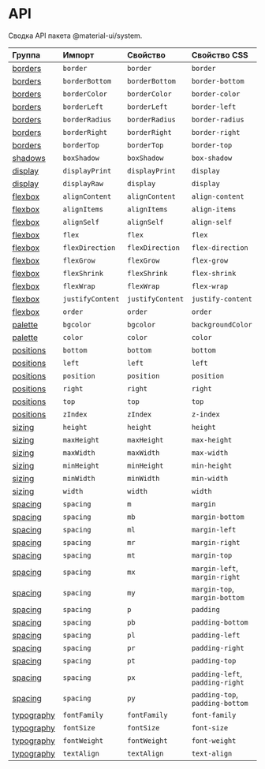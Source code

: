 # API

<p class="description">Сводка API пакета @material-ui/system.</p>

| Группа                            | Импорт           | Свойство         | Свойство CSS                    | В теме                                                                 |
|:--------------------------------- |:---------------- |:---------------- |:------------------------------- |:---------------------------------------------------------------------- |
| [borders](/system/borders/)       | `border`         | `border`         | `border`                        | `borders`                                                              |
| [borders](/system/borders/)       | `borderBottom`   | `borderBottom`   | `border-bottom`                 | `borders`                                                              |
| [borders](/system/borders/)       | `borderColor`    | `borderColor`    | `border-color`                  | [`palette`](/customization/default-theme/?expend-path=$.palette)       |
| [borders](/system/borders/)       | `borderLeft`     | `borderLeft`     | `border-left`                   | `borders`                                                              |
| [borders](/system/borders/)       | `borderRadius`   | `borderRadius`   | `border-radius`                 | [`shape`](/customization/default-theme/?expend-path=$.shape)           |
| [borders](/system/borders/)       | `borderRight`    | `borderRight`    | `border-right`                  | `borders`                                                              |
| [borders](/system/borders/)       | `borderTop`      | `borderTop`      | `border-top`                    | `borders`                                                              |
| [shadows](/system/shadows/)       | `boxShadow`      | `boxShadow`      | `box-shadow`                    | `shadows`                                                              |
| [display](/system/display/)       | `displayPrint`   | `displayPrint`   | `display`                       | none                                                                   |
| [display](/system/display/)       | `displayRaw`     | `display`        | `display`                       | none                                                                   |
| [flexbox](/system/flexbox/)       | `alignContent`   | `alignContent`   | `align-content`                 | none                                                                   |
| [flexbox](/system/flexbox/)       | `alignItems`     | `alignItems`     | `align-items`                   | none                                                                   |
| [flexbox](/system/flexbox/)       | `alignSelf`      | `alignSelf`      | `align-self`                    | none                                                                   |
| [flexbox](/system/flexbox/)       | `flex`           | `flex`           | `flex`                          | none                                                                   |
| [flexbox](/system/flexbox/)       | `flexDirection`  | `flexDirection`  | `flex-direction`                | none                                                                   |
| [flexbox](/system/flexbox/)       | `flexGrow`       | `flexGrow`       | `flex-grow`                     | none                                                                   |
| [flexbox](/system/flexbox/)       | `flexShrink`     | `flexShrink`     | `flex-shrink`                   | none                                                                   |
| [flexbox](/system/flexbox/)       | `flexWrap`       | `flexWrap`       | `flex-wrap`                     | none                                                                   |
| [flexbox](/system/flexbox/)       | `justifyContent` | `justifyContent` | `justify-content`               | none                                                                   |
| [flexbox](/system/flexbox/)       | `order`          | `order`          | `order`                         | none                                                                   |
| [palette](/system/palette/)       | `bgcolor`        | `bgcolor`        | `backgroundColor`               | [`palette`](/customization/default-theme/?expend-path=$.palette)       |
| [palette](/system/palette/)       | `color`          | `color`          | `color`                         | [`palette`](/customization/default-theme/?expend-path=$.palette)       |
| [positions](/system/positions/)   | `bottom`         | `bottom`         | `bottom`                        | none                                                                   |
| [positions](/system/positions/)   | `left`           | `left`           | `left`                          | none                                                                   |
| [positions](/system/positions/)   | `position`       | `position`       | `position`                      | none                                                                   |
| [positions](/system/positions/)   | `right`          | `right`          | `right`                         | none                                                                   |
| [positions](/system/positions/)   | `top`            | `top`            | `top`                           | none                                                                   |
| [positions](/system/positions/)   | `zIndex`         | `zIndex`         | `z-index`                       | [`zIndex`](/customization/default-theme/?expend-path=$.zIndex)         |
| [sizing](/system/sizing/)         | `height`         | `height`         | `height`                        | none                                                                   |
| [sizing](/system/sizing/)         | `maxHeight`      | `maxHeight`      | `max-height`                    | none                                                                   |
| [sizing](/system/sizing/)         | `maxWidth`       | `maxWidth`       | `max-width`                     | none                                                                   |
| [sizing](/system/sizing/)         | `minHeight`      | `minHeight`      | `min-height`                    | none                                                                   |
| [sizing](/system/sizing/)         | `minWidth`       | `minWidth`       | `min-width`                     | none                                                                   |
| [sizing](/system/sizing/)         | `width`          | `width`          | `width`                         | none                                                                   |
| [spacing](/system/spacing/)       | `spacing`        | `m`              | `margin`                        | [`spacing`](/customization/default-theme/?expend-path=$.spacing)       |
| [spacing](/system/spacing/)       | `spacing`        | `mb`             | `margin-bottom`                 | [`spacing`](/customization/default-theme/?expend-path=$.spacing)       |
| [spacing](/system/spacing/)       | `spacing`        | `ml`             | `margin-left`                   | [`spacing`](/customization/default-theme/?expend-path=$.spacing)       |
| [spacing](/system/spacing/)       | `spacing`        | `mr`             | `margin-right`                  | [`spacing`](/customization/default-theme/?expend-path=$.spacing)       |
| [spacing](/system/spacing/)       | `spacing`        | `mt`             | `margin-top`                    | [`spacing`](/customization/default-theme/?expend-path=$.spacing)       |
| [spacing](/system/spacing/)       | `spacing`        | `mx`             | `margin-left`, `margin-right`   | [`spacing`](/customization/default-theme/?expend-path=$.spacing)       |
| [spacing](/system/spacing/)       | `spacing`        | `my`             | `margin-top`, `margin-bottom`   | [`spacing`](/customization/default-theme/?expend-path=$.spacing)       |
| [spacing](/system/spacing/)       | `spacing`        | `p`              | `padding`                       | [`spacing`](/customization/default-theme/?expend-path=$.spacing)       |
| [spacing](/system/spacing/)       | `spacing`        | `pb`             | `padding-bottom`                | [`spacing`](/customization/default-theme/?expend-path=$.spacing)       |
| [spacing](/system/spacing/)       | `spacing`        | `pl`             | `padding-left`                  | [`spacing`](/customization/default-theme/?expend-path=$.spacing)       |
| [spacing](/system/spacing/)       | `spacing`        | `pr`             | `padding-right`                 | [`spacing`](/customization/default-theme/?expend-path=$.spacing)       |
| [spacing](/system/spacing/)       | `spacing`        | `pt`             | `padding-top`                   | [`spacing`](/customization/default-theme/?expend-path=$.spacing)       |
| [spacing](/system/spacing/)       | `spacing`        | `px`             | `padding-left`, `padding-right` | [`spacing`](/customization/default-theme/?expend-path=$.spacing)       |
| [spacing](/system/spacing/)       | `spacing`        | `py`             | `padding-top`, `padding-bottom` | [`spacing`](/customization/default-theme/?expend-path=$.spacing)       |
| [typography](/system/typography/) | `fontFamily`     | `fontFamily`     | `font-family`                   | [`typography`](/customization/default-theme/?expend-path=$.typography) |
| [typography](/system/typography/) | `fontSize`       | `fontSize`       | `font-size`                     | [`typography`](/customization/default-theme/?expend-path=$.typography) |
| [typography](/system/typography/) | `fontWeight`     | `fontWeight`     | `font-weight`                   | [`typography`](/customization/default-theme/?expend-path=$.typography) |
| [typography](/system/typography/) | `textAlign`      | `textAlign`      | `text-align`                    | none                                                                   |